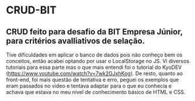# CRUD-BIT
CRUD feito para desafio da BIT Empresa Júnior,  para critérios avalliativos de selação.
---------------------------------------------------------------------------------------
Tive dificuldades em aplicar o banco de dados pois não conheço bem os conceitos, então acabei optando por usar o LocalStorage no JS. Vi diversos tutoriais para essa parte mas o que mais entendi foi o tutorial do KyoDEV (https://www.youtube.com/watch?v=7wk2GJxhKog).
De resto, quanto ao front-end, foi mais questão de tentativa e erro, peguei os exemplos que eram passados no video e tentava adaptar para o que eu conhecia e achava que estava no meu nivel de conhecimento básico de HTML e CSS.
